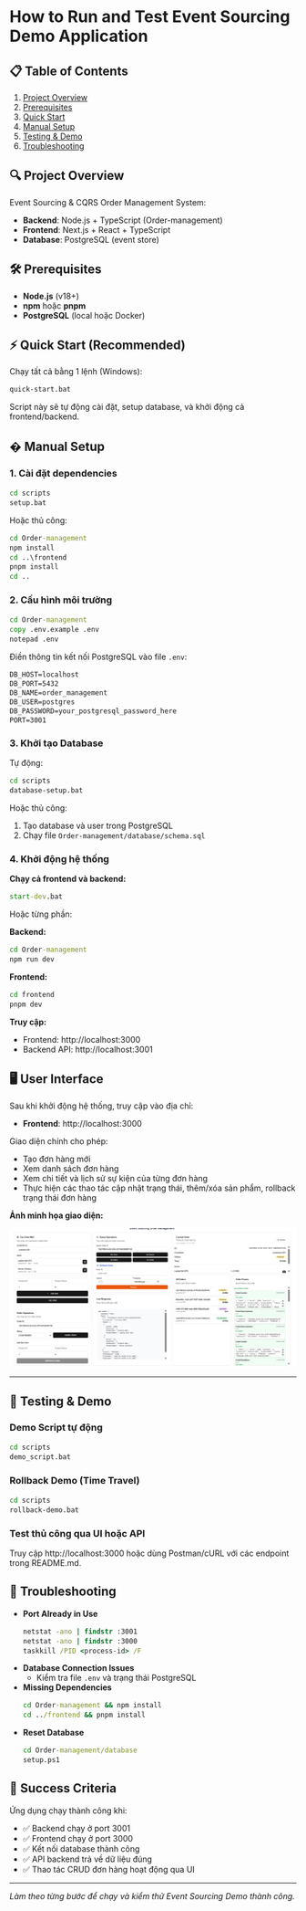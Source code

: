

# How to Run and Test Event Sourcing Demo Application

## 📋 Table of Contents
1. [Project Overview](#project-overview)
2. [Prerequisites](#prerequisites)
3. [Quick Start](#quick-start)
4. [Manual Setup](#manual-setup)
5. [Testing & Demo](#testing--demo)
6. [Troubleshooting](#troubleshooting)

## 🔍 Project Overview

Event Sourcing & CQRS Order Management System:
- **Backend**: Node.js + TypeScript (Order-management)
- **Frontend**: Next.js + React + TypeScript
- **Database**: PostgreSQL (event store)

## 🛠️ Prerequisites

- **Node.js** (v18+)
- **npm** hoặc **pnpm**
- **PostgreSQL** (local hoặc Docker)

## ⚡ Quick Start (Recommended)

Chạy tất cả bằng 1 lệnh (Windows):

```cmd
quick-start.bat
```

Script này sẽ tự động cài đặt, setup database, và khởi động cả frontend/backend.

## � Manual Setup

### 1. Cài đặt dependencies

```cmd
cd scripts
setup.bat
```

Hoặc thủ công:

```cmd
cd Order-management
npm install
cd ..\frontend
pnpm install
cd ..
```

### 2. Cấu hình môi trường

```cmd
cd Order-management
copy .env.example .env
notepad .env
```
Điền thông tin kết nối PostgreSQL vào file `.env`:

```properties
DB_HOST=localhost
DB_PORT=5432
DB_NAME=order_management
DB_USER=postgres
DB_PASSWORD=your_postgresql_password_here
PORT=3001
```

### 3. Khởi tạo Database

Tự động:
```cmd
cd scripts
database-setup.bat
```
Hoặc thủ công:
1. Tạo database và user trong PostgreSQL
2. Chạy file `Order-management/database/schema.sql`

### 4. Khởi động hệ thống

**Chạy cả frontend và backend:**
```cmd
start-dev.bat
```
Hoặc từng phần:

**Backend:**
```cmd
cd Order-management
npm run dev
```
**Frontend:**
```cmd
cd frontend
pnpm dev
```

**Truy cập:**
- Frontend: http://localhost:3000
- Backend API: http://localhost:3001


## 🖥️ User Interface

Sau khi khởi động hệ thống, truy cập vào địa chỉ:

- **Frontend**: http://localhost:3000

Giao diện chính cho phép:
- Tạo đơn hàng mới
- Xem danh sách đơn hàng
- Xem chi tiết và lịch sử sự kiện của từng đơn hàng
- Thực hiện các thao tác cập nhật trạng thái, thêm/xóa sản phẩm, rollback trạng thái đơn hàng

**Ảnh minh họa giao diện:**

![alt text](<Screenshot 2025-07-14 133716.png>)

---

## 🧪 Testing & Demo

### Demo Script tự động
```cmd
cd scripts
demo_script.bat
```
### Rollback Demo (Time Travel)
```cmd
cd scripts
rollback-demo.bat
```

### Test thủ công qua UI hoặc API
Truy cập http://localhost:3000 hoặc dùng Postman/cURL với các endpoint trong README.md.

## 🔧 Troubleshooting

- **Port Already in Use**
  ```cmd
  netstat -ano | findstr :3001
  netstat -ano | findstr :3000
  taskkill /PID <process-id> /F
  ```
- **Database Connection Issues**
  - Kiểm tra file `.env` và trạng thái PostgreSQL
- **Missing Dependencies**
  ```cmd
  cd Order-management && npm install
  cd ../frontend && pnpm install
  ```
- **Reset Database**
  ```cmd
  cd Order-management/database
  setup.ps1
  ```

## 🎯 Success Criteria

Ứng dụng chạy thành công khi:
- ✅ Backend chạy ở port 3001
- ✅ Frontend chạy ở port 3000
- ✅ Kết nối database thành công
- ✅ API backend trả về dữ liệu đúng
- ✅ Thao tác CRUD đơn hàng hoạt động qua UI

---

*Làm theo từng bước để chạy và kiểm thử Event Sourcing Demo thành công.*
